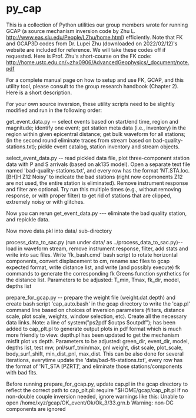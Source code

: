 # py_cap
This is a collection of Python utilities our group members wrote for running GCAP (a source mechanism inversion code by Zhu L. http://www.eas.slu.edu/People/LZhu/home.html) efficiently. Note that FK and GCAP3D codes from Dr. Lupei Zhu (downloaded on 2022/02/12)'s website are included for reference. We will take these codes off if requested. Here is Prof. Zhu's short-course on the FK code: http://home.ustc.edu.cn/~zhx0906/AdvancedGeophysics/_document/note.pdf

For a complete manual page on how to setup and use FK, GCAP, and this utility tool, please consult to the group research handbook (Chapter 2). Here is a short description.

For your own source inversion, these utility scripts need to be slightly modified and run in the following order:

get_event_data.py -- select events based on start/end time, region and magnitude; identify one event; get station meta data (i.e., inventory) in the region within given epicentral distance; get bulk waveform for all stations; (in the second round eliminate traces from stream based on bad-quality-stations.txt); pickle event catalog, station inventory and stream objects.

select_event_data.py -- read pickled data file, plot three-component station data with P and S arrivals (based on ak135 model). Open a separate text file named 'bad-quality-stations.txt', and every row has the format 'NT.STA.loc.[BH]H  Z12  Noisy' to indicate the bad stations (right now copmonents Z12 are not used, the entire station is eliminated). Remove instrument response and filter are optional. Try run this multiple times (e.g., without removing response, or with proper filter) to get rid of stations that are clipped, extremely noisy or with glitches.

Now you can rerun get_event_data.py --- eliminate the bad quality station, and repickle data.

Now move data.pkl into data/ sub-directory

process_data_to_sac.py (run under data/ as ../process_data_to_sac.py)-- load in waveform stream, remove instrument response, filter, add stats and write into sac files. Write 'fk_bash.cmd' bash script to rotate horizontal components, convert displacement to cm, rename sac files to gcap expected format, write distance list, and write (and possibly execute) fk commands to generate the corresponding fk Greens function synthetics for the distance list. Parameters to be adjusted: T_min, Tmax, fk_dir, model, depths list

prepare_for_gcap.py -- prepare the weight file (weight.dat.depth) and create bash script 'cap_auto.bash' in the gcap directory to write the 'cap.pl' command line based on choices of inversion parameters (filters, distance scale, plot scale, weights, window selection, etc). Create all the necessary data links. Note: a line of system("ps2pdf $outps $outpdf"); has been added to cap_plt.pl to generate output plots in pdf format which is much more friendly to view. depth.pl has been updated to get the mechanism misfit plot vs depth. Parameters to be adjusted: green_dir, event_dir, model, depths list, test mw, pnl/surf_tmin/max, pnl weight, dist scale, plot_scale, body_surf_shift, min_dist_pnl, max_dist. This can be also done for several iterations, everytime update the 'data/bad-fit-stations.txt', every row has the format of 'NT_STA  [PZRT]', and eliminate those stations/components with bad fits.

Before running prepare_for_gcap.py, update cap.pl in the gcap directory to reflect the correct path to cap_plt.pl: 
require "$HOME/gcap/cap_plt.pl
If no non-double couple inversion needed, ignore warnings like this:
Unable to open /home/xyz/gcap/OK_event/Ok/Ok_3/33.grn.b
Warning: non-DC components are ignored



